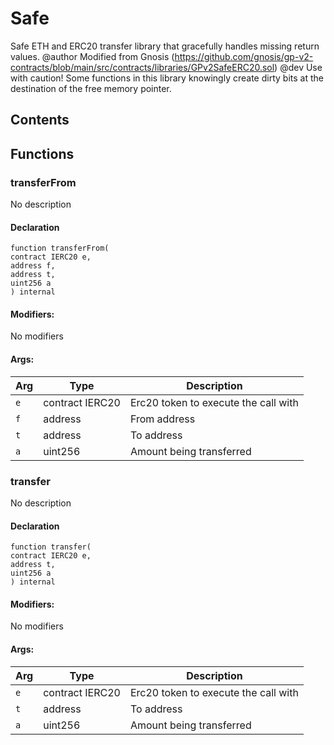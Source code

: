 # Safe


Safe ETH and ERC20 transfer library that gracefully handles missing return values.
  @author Modified from Gnosis (https://github.com/gnosis/gp-v2-contracts/blob/main/src/contracts/libraries/GPv2SafeERC20.sol)
  @dev Use with caution! Some functions in this library knowingly create dirty bits at the destination of the free memory pointer.


## Contents
<!-- START doctoc -->
<!-- END doctoc -->




## Functions

### transferFrom
No description


#### Declaration
```solidity
function transferFrom(
contract IERC20 e,
address f,
address t,
uint256 a
) internal
```

#### Modifiers:
No modifiers

#### Args:
| Arg | Type | Description |
| --- | --- | --- |
|`e` | contract IERC20 | Erc20 token to execute the call with
|`f` | address | From address
|`t` | address | To address
|`a` | uint256 | Amount being transferred

### transfer
No description


#### Declaration
```solidity
function transfer(
contract IERC20 e,
address t,
uint256 a
) internal
```

#### Modifiers:
No modifiers

#### Args:
| Arg | Type | Description |
| --- | --- | --- |
|`e` | contract IERC20 | Erc20 token to execute the call with
|`t` | address | To address
|`a` | uint256 | Amount being transferred



